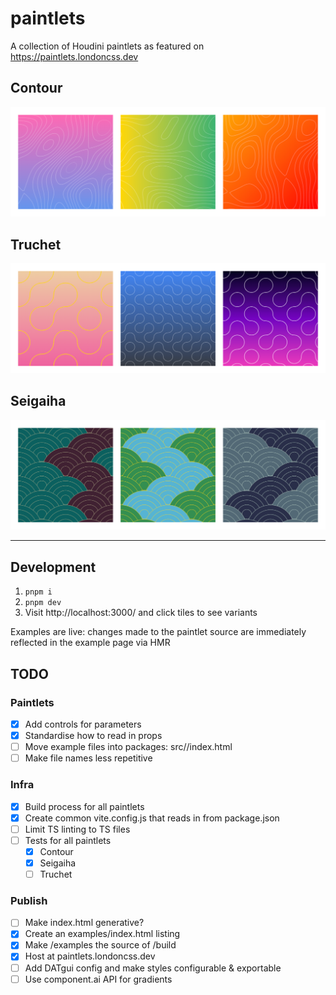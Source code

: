 # paintlets

A collection of Houdini paintlets as featured on https://paintlets.londoncss.dev

## Contour

!["3 square divs with different Contour patterns"](assets/localhost_3000_examples_contours.html.png)

## Truchet

!["3 square divs with different Truchet patterns"](assets/localhost_3000_examples_truchet.html.png)
## Seigaiha

!["3 square divs with different Seigaiha patterns"](assets/localhost_3000_examples_seigaiha.html.png)

---

## Development

1. ```pnpm i```
1. ```pnpm dev```
1. Visit http://localhost:3000/ and click tiles to see variants

Examples are live: changes made to the paintlet source are immediately reflected in the example page via HMR

## TODO

### Paintlets
- [x] Add controls for parameters
- [x] Standardise how to read in props
- [ ] Move example files into packages: src/<paintlet>/index.html
- [ ] Make file names less repetitive

### Infra
- [x] Build process for all paintlets
- [x] Create common vite.config.js that reads in from package.json
- [ ] Limit TS linting to TS files
- [ ] Tests for all paintlets
    - [x] Contour
    - [x] Seigaiha
    - [ ] Truchet

### Publish
- [ ] Make index.html generative?
- [x] Create an examples/index.html listing
- [x] Make /examples the source of /build
- [x] Host at paintlets.londoncss.dev
- [ ] Add DATgui config and make styles configurable & exportable
- [ ] Use component.ai API for gradients
